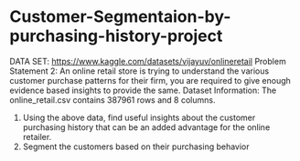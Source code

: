# Customer-Segmentaion-by-purchasing-history-project
DATA SET: https://www.kaggle.com/datasets/vijayuv/onlineretail
Problem Statement 2:
An online retail store is trying to understand the various customer purchase patterns for their
firm, you are required to give enough evidence based insights to provide the same.
Dataset Information:
The online_retail.csv contains 387961 rows and 8 columns.

1. Using the above data, find useful insights about the customer purchasing history
that can be an added advantage for the online retailer.
2. Segment the customers based on their purchasing behavior
